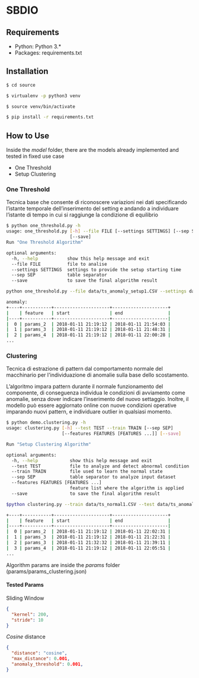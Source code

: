 # SBDIO 

## Requirements

- Python: Python 3.*
- Packages: requirements.txt

## Installation

```bash
$ cd source

$ virtualenv -p python3 venv

$ source venv/bin/activate

$ pip install -r requirements.txt

```

## How to Use

Inside the *model* folder, there are the models already implemented and tested in fixed use case

- One Threshold
- Setup Clustering

### One Threshold
Tecnica base che consente di riconoscere variazioni nei dati specificando 
l’istante temporale dell’inserimento del setting e andando a individuare 
l’istante di tempo in cui si raggiunge la condizione di equilibrio

```bash
$ python one_threshold.py -h
usage: one_threshold.py [-h] --file FILE [--settings SETTINGS] [--sep SEP]
                        [--save]
Run "One Threshold Algorithm"

optional arguments:
  -h, --help           show this help message and exit
  --file FILE          file to analise
  --settings SETTINGS  settings to provide the setup starting time
  --sep SEP            table separator
  --save               to save the final algorithm result
```

```bash
python one_threshold.py --file data/ts_anomaly_setup1.CSV --settings data/settings_Ricette.CSV

anomaly:
+----+-----------+---------------------+---------------------+
|    | feature   | start               | end                 |
|----+-----------+---------------------+---------------------|
|  0 | params_2  | 2018-01-11 21:19:12 | 2018-01-11 21:54:03 |
|  1 | params_3  | 2018-01-11 21:19:12 | 2018-01-11 21:48:31 |
|  2 | params_4  | 2018-01-11 21:19:12 | 2018-01-11 22:00:28 |
...
```

### Clustering
Tecnica di estrazione di pattern dal comportamento normale del macchinario 
per l'individuazione di anomalie sulla base dello scostamento.

L’algoritmo impara pattern durante il normale funzionamento del componente, 
di conseguenza individua le condizioni di avviamento come anomalie, senza dover indicare 
l’inserimento del nuovo settaggio. Inoltre, il modello può essere 
aggiornato online con nuove condizioni operative imparando 
nuovi pattern, e individuare outlier in qualsiasi momento.

```bash
$ python demo.clustering.py -h
usage: clustering.py [-h] --test TEST --train TRAIN [--sep SEP]
                     [--features FEATURES [FEATURES ...]] [--save]

Run "Setup Clustering Algorithm"

optional arguments:
  -h, --help            show this help message and exit
  --test TEST           file to analyze and detect abnormal condition
  --train TRAIN         file used to learn the normal state
  --sep SEP             table separator to analyze input dataset
  --features FEATURES [FEATURES ...]
                        feature list where the algorithm is applied
  --save                to save the final algorithm result
```

```bash
$python clustering.py --train data/ts_normal1.CSV --test data/ts_anomaly_setup1.CSV --single

+----+-----------+---------------------+---------------------+
|    | feature   | start               | end                 |
|----+-----------+---------------------+---------------------|
|  0 | params_2  | 2018-01-11 21:19:12 | 2018-01-11 22:02:31 |
|  1 | params_3  | 2018-01-11 21:19:12 | 2018-01-11 21:22:31 |
|  2 | params_3  | 2018-01-11 21:32:32 | 2018-01-11 21:39:11 |
|  3 | params_4  | 2018-01-11 21:19:12 | 2018-01-11 22:05:51 |
...
```

Algorithm params are inside the *params* folder (params/params_clustering.json)

#### Tested Params
Sliding Window
```json
{
  "kernel": 200,
  "stride": 10
}
```

*Cosine* distance
```json
{
  "distance": "cosine",
  "max_distance": 0.001,
  "anomaly_threshold": 0.001,
}
```
